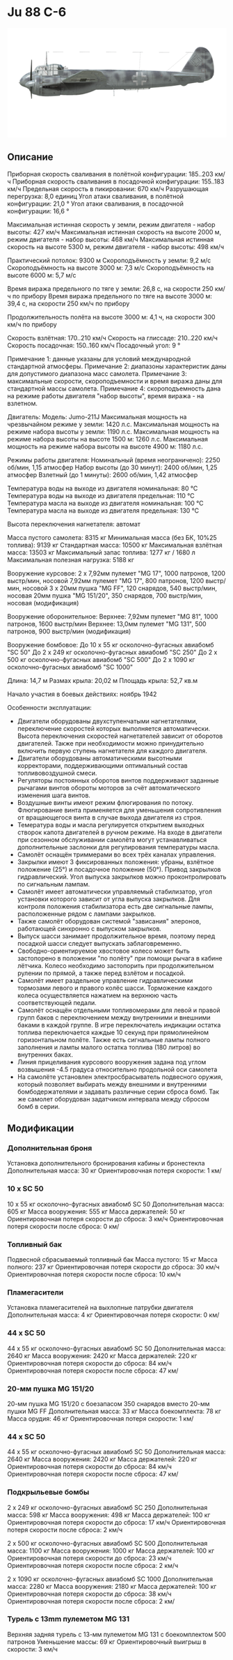 # Ju 88 C-6

![ju88c6](../images/ju88c6.png)

## Описание

Приборная скорость сваливания в полётной конфигурации: 185..203 км/ч
Приборная скорость сваливания в посадочной конфигурации: 155..183 км/ч
Предельная скорость в пикировании: 670 км/ч
Разрушающая перегрузка: 8,0 единиц
Угол атаки сваливания, в полётной конфигурации: 21,0 °
Угол атаки сваливания, в посадочной конфигурации: 16,6 °

Максимальная истинная скорость у земли, режим двигателя - набор высоты: 427 км/ч
Максимальная истинная скорость на высоте 2000 м, режим двигателя - набор высоты: 468 км/ч
Максимальная истинная скорость на высоте 5300 м, режим двигателя - набор высоты: 498 км/ч

Практический потолок: 9300 м
Скороподъёмность у земли: 9,2 м/с
Скороподъёмность на высоте 3000 м: 7,3 м/с
Скороподъёмность на высоте 6000 м: 5,7 м/с

Время виража предельного по тяге у земли: 26,8 с, на скорости 250 км/ч по прибору
Время виража предельного по тяге на высоте 3000 м: 39,4 с, на скорости 250 км/ч по прибору

Продолжительность полёта на высоте 3000 м: 4,1 ч, на скорости 300 км/ч по прибору

Скорость взлётная: 170..210 км/ч
Скорость на глиссаде: 210..220 км/ч
Скорость посадочная: 150..160 км/ч
Посадочный угол: 9 °

Примечание 1: данные указаны для условий международной стандартной атмосферы.
Примечание 2: диапазоны характеристик даны для допустимого диапазона масс самолета.
Примечание 3: максимальные скорости, скороподъемности и время виража даны для стандартной массы самолета.
Примечание 4: скороподъемность дана на режиме работы двигателя "набор высоты", время виража - на взлетном.

Двигатель:
Модель: Jumo-211J
Максимальная мощность на чрезвычайном режиме у земли: 1420 л.с.
Максимальная мощность на режиме набора высоты у земли: 1190 л.с.
Максимальная мощность на режиме набора высоты на высоте 1500 м: 1260 л.с.
Максимальная мощность на режиме набора высоты на высоте 4900 м: 1180 л.с.

Режимы работы двигателя:
Номинальный (время неограничено): 2250 об/мин, 1,15 атмосфер
Набор высоты (до 30 минут): 2400 об/мин, 1,25 атмосфер
Взлетный (до 1 минуты): 2600 об/мин, 1,42 атмосфер

Температура воды на выходе из двигателя номинальная: 80 °С
Температура воды на выходе из двигателя предельная: 110 °С
Температура масла на выходе из двигателя номинальная: 100 °С
Температура масла на выходе из двигателя предельная: 130 °С

Высота переключения нагнетателя: автомат 

Масса пустого самолета: 8315 кг
Минимальная масса (без БК, 10%25 топлива): 9139 кг
Стандартная масса: 10500 кг
Максимальная взлётная масса: 13503 кг
Максимальный запас топлива: 1277 кг / 1680 л
Максимальная полезная нагрузка: 5188 кг

Вооружение курсовое:
2 x 7,92мм пулемет "MG 17", 1000 патронов, 1200 выстр/мин, носовой
7,92мм пулемет "MG 17", 800 патронов, 1200 выстр/мин, носовой
3 x 20мм пушка "MG FF", 120 снарядов, 540 выстр/мин, носовая
20мм пушка "MG 151/20", 350 снарядов, 700 выстр/мин, носовая (модификация)

Вооружение оборонительное:
Верхнее: 7,92мм пулемет "MG 81", 1000 патронов, 1600 выстр/мин
Верхнее: 13,0мм пулемет "MG 131", 500 патронов, 900 выстр/мин (модификация)

Вооружение бомбовое:
До 10 x 55 кг осколочно-фугасных авиабомб "SC 50"
До 2 x 249 кг осколочно-фугасных авиабомб "SC 250"
До 2 x 500 кг осколочно-фугасных авиабомб "SC 500"
До 2 x 1090 кг осколочно-фугасных авиабомб "SC 1000"

Длина: 14,7 м
Размах крыла: 20,02 м
Площадь крыла: 52,7 кв.м

Начало участия в боевых действиях: ноябрь 1942

Особенности эксплуатации:
- Двигатели оборудованы двухступенчатыми нагнетателями, переключение скоростей которых выполняется автоматически. Высота переключения скоростей нагнетателей зависит от оборотов двигателей. Также при необходимости можно принудительно включить первую ступень нагнетателя для каждого двигателя.
- Двигатели оборудованы автоматическими высотными корректорами, поддерживающими оптимальный состав топливовоздушной смеси.
- Регуляторы постоянных оборотов винтов поддерживают заданные рычагами винтов обороты моторов за счёт автоматического изменения шага винтов.
- Воздушные винты имеют режим флюгирования по потоку. Флюгирование винта применяется для уменьшения сопротивления от вращающегося винта в случае выхода двигателя из строя.
- Темература воды и масла регулируется открытием выходных створок капота двигателей в ручном режиме. На входе в двигатели при сезонном обслуживании самолёта могут устанавливаться дополнительные заслонки для регулирования температуры масла.
- Самолёт оснащён триммерами во всех трёх каналах управления.
- Закрылки имеют 3 фиксированных положения: убраны, взлётное положение (25°) и посадочное положение (50°). Привод закрылков гидравлический. Угол выпуска закрылков можно проконтролировать по сигнальным лампам.
- Самолёт имеет автоматически управляемый стабилизатор, угол установки которого зависит от угла выпуска закрылков. Для контроля положения стабилизатора есть две сигнальные лампы, расположенные рядом с лампами закрылков.
- Также самолёт оборудован системой "зависания" элеронов, работающей синхронно с выпуском закрылков.
- Выпуск шасси занимает продолжительное время, поэтому перед посадкой шасси следует выпускать заблаговременно.
- Свободно-ориентируемое хвостовое колесо может быть застопорено в положении "по полёту" при помощи рычага в кабине лётчика. Колесо необходимо застопорить при продолжительном рулении по прямой, а также перед взлётом и посадкой.
- Самолёт имеет раздельное управление гидравлическими тормозами левого и правого колёс шасси. Торможение каждого колеса осуществляется нажатием на верхнюю часть соответствующей педали.
- Самолёт оснащён отдельными топливомерами для левой и правой групп баков с переключением между внутренними и внешними баками в каждой группе. В игре переключатель индикации остатка топлива переключается каждые 10 секунд при прямолинейном горизонтальном полёте. Также есть сигнальные лампы полного заполнения и лампы малого остатка топлива (180 литров) во внутренних баках.
- Линия прицеливания курсового вооружения задана под углом возвышения -4.5 градуса относительно продольной оси самолета
- На самолёте установлен электросбрасыватель подвесного оружия, который позволяет выбирать между внешними и внутренними бомбодержателями и задавать различные серии сброса бомб. Так же самолет оборудован задатчиком интервала между сбросом бомб в серии.

## Модификации

### Дополнительная броня

Установка дополнительного бронирования кабины и бронестекла
Дополнительная масса: 30 кг
Ориентировочная потеря скорости: 1 км/
### 10 x SC 50

10 x 55 кг осколочно-фугасных авиабомб SC 50
Дополнительная масса: 605 кг
Масса вооружения: 555 кг
Масса держателей: 50 кг
Ориентировочная потеря скорости до сброса: 3 км/ч
Ориентировочная потеря скорости после сброса: 0 км/
### Топливный бак

Подвесной сбрасываемый топливный бак
Масса пустого: 15 кг
Масса полного: 237 кг
Ориентировочная потеря скорости до сброса: 30 км/ч
Ориентировочная потеря скорости после сброса: 10 км/ч
### Пламегасители

Установка пламегасителей на выхлопные патрубки двигателя
Дополнительная масса: 4 кг
Ориентировочная потеря скорости: 0 км/
### 44 x SC 50

44 x 55 кг осколочно-фугасных авиабомб SC 50
Дополнительная масса: 2640 кг
Масса вооружения: 2420 кг
Масса держателей: 220 кг
Ориентировочная потеря скорости до сброса: 84 км/ч
Ориентировочная потеря скорости после сброса: 47 км/
### 20-мм пушка MG 151/20

20-мм пушка MG 151/20 с боезапасом 350 снарядов вместо 20-мм пушки MG FF 
Дополнительная масса: 33 кг
Масса боекомплекта: 78 кг
Масса орудия: 46 кг
Ориентировочная потеря скорости: 1 км/
### 44 x SC 50

44 x 55 кг осколочно-фугасных авиабомб SC 50
Дополнительная масса: 2640 кг
Масса вооружения: 2420 кг
Масса держателей: 220 кг
Ориентировочная потеря скорости до сброса: 84 км/ч
Ориентировочная потеря скорости после сброса: 47 км/
### Подкрыльевые бомбы

2 x 249 кг осколочно-фугасных авиабомб SC 250
Дополнительная масса: 598 кг
Масса вооружения: 498 кг
Масса держателей: 100 кг
Ориентировочная потеря скорости до сброса: 17 км/ч
Ориентировочная потеря скорости после сброса: 2 км/ч

2 x 500 кг осколочно-фугасных авиабомб SC 500
Дополнительная масса: 1100 кг
Масса вооружения: 1000 кг
Масса держателей: 100 кг
Ориентировочная потеря скорости до сброса: 23 км/ч
Ориентировочная потеря скорости после сброса: 2 км/ч

2 x 1090 кг осколочно-фугасных авиабомб SC 1000
Дополнительная масса: 2280 кг
Масса вооружения: 2180 кг
Масса держателей: 100 кг
Ориентировочная потеря скорости до сброса: 38 км/ч
Ориентировочная потеря скорости после сброса: 2 км/
### Турель с 13mm пулеметом MG 131

Верхняя задняя турель с 13-мм пулеметом MG 131 с боекомплектом 500 патронов
Уменьшение массы: 69 кг
Ориентировочный выигрыш в скорости: 3 км/ч